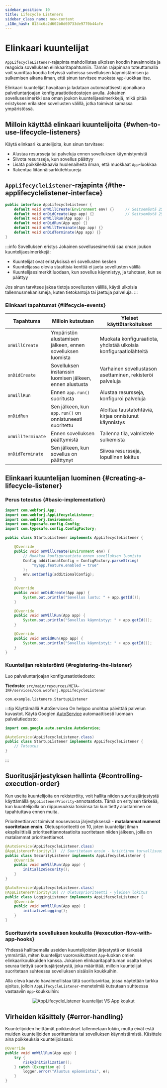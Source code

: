 ```yaml
---
sidebar_position: 10
title: Lifecycle Listeners
sidebar_class_name: new-content
_i18n_hash: 8134c6a2d602b0d69733de9770b44afe
---
```

<!-- vale off -->
# Elinkaari kuuntelijat <DocChip chip='since' label='25.02' />
<!-- vale on -->

`AppLifecycleListener`-rajapinta mahdollistaa ulkoisen koodin havainnoida ja reagoida sovelluksen elinkaaritapahtumiin. Tämän rajapinnan toteuttamalla voit suorittaa koodia tietyissä vaiheissa sovelluksen käynnistämisen ja sulkemisen aikana ilman, että sinun tarvitsee muokata `App`-luokkaa itse.

Elinkaari kuuntelijat havaitaan ja ladataan automaattisesti ajonaikana palveluntarjoajan konfiguraatiotiedostojen avulla. Jokainen sovellusesimerkki saa oman joukon kuuntelijaesimerkkejä, mikä pitää eristyksen erilaisten sovellusten välillä, jotka toimivat samassa ympäristössä.

## Milloin käyttää elinkaari kuuntelijoita {#when-to-use-lifecycle-listeners}

Käytä elinkaari kuuntelijoita, kun sinun tarvitsee:

- Alustaa resursseja tai palveluja ennen sovelluksen käynnistymistä
- Siivota resursseja, kun sovellus päättyy
- Lisätä poikkileikkaavia huolenaiheita ilman, että muokkaat `App`-luokkaa
- Rakentaa liitännäisarkkitehtuureja

## `AppLifecycleListener`-rajapinta {#the-applifecyclelistener-interface}

```java title="AppLifecycleListener.java"
public interface AppLifecycleListener {
    default void onWillCreate(Environment env) {}     // Seitsemästä 25.03
    default void onDidCreate(App app) {}              // Seitsemästä 25.03
    default void onWillRun(App app) {}
    default void onDidRun(App app) {}
    default void onWillTerminate(App app) {}
    default void onDidTerminate(App app) {}
}
```

:::info Sovelluksen eristys
Jokainen sovellusesimerkki saa oman joukon kuuntelijaesimerkkejä:

- Kuuntelijat ovat eristyksissä eri sovellusten kesken
- Kuuntelijassa olevia staattisia kenttiä ei jaeta sovellusten välillä
- Kuuntelijaesimerkit luodaan, kun sovellus käynnistyy, ja tuhotaan, kun se päättyy

Jos sinun tarvitsee jakaa tietoja sovellusten välillä, käytä ulkoisia tallennusmekanismeja, kuten tietokantoja tai jaettuja palveluja.
:::

### Elinkaari tapahtumat {#lifecycle-events}

| Tapahtuma         | Milloin kutsutaan                                    | Yleiset käyttötarkoitukset                          |
| ----------------- | ---------------------------------------------------- | --------------------------------------------------- |
| `onWillCreate`&nbsp;<DocChip chip='since' label='25.03' /> | Ympäristön alustamisen jälkeen, ennen sovelluksen luomista | Muokata konfiguraatiota, yhdistää ulkoisia konfiguraatiolähteitä |
| `onDidCreate`&nbsp;<DocChip chip='since' label='25.03' />  | Sovelluksen instanssin luomisen jälkeen, ennen alustusta | Varhainen sovellustason asettaminen, rekisteröi palveluja |
| `onWillRun`       | Ennen `app.run()` suoritusta                         | Alustaa resursseja, konfiguroi palveluja            |
| `onDidRun`        | Sen jälkeen, kun `app.run()` on onnistuneesti suoritettu | Aloittaa taustatehtäviä, kirjaa onnistunut käynnistys |
| `onWillTerminate` | Ennen sovelluksen päättymistä                        | Tallenna tila, valmistele sulkemista                |
| `onDidTerminate`  | Sen jälkeen, kun sovellus on päättynyt              | Siivoa resursseja, lopullinen lokitus               |

## Elinkaari kuuntelijan luominen {#creating-a-lifecycle-listener}

### Perus toteutus {#basic-implementation}

```java title="StartupListener.java"
import com.webforj.App;
import com.webforj.AppLifecycleListener;
import com.webforj.Environment;
import com.typesafe.config.Config;
import com.typesafe.config.ConfigFactory;

public class StartupListener implements AppLifecycleListener {

    @Override
    public void onWillCreate(Environment env) {
        // Muokkaa konfiguraatiota ennen sovelluksen luomista
        Config additionalConfig = ConfigFactory.parseString(
            "myapp.feature.enabled = true"
        );
        env.setConfig(additionalConfig);
    }

    @Override
    public void onDidCreate(App app) {
        System.out.println("Sovellus luotu: " + app.getId());
    }

    @Override
    public void onWillRun(App app) {
        System.out.println("Sovellus käynnistyy: " + app.getId());
    }

    @Override
    public void onDidRun(App app) {
        System.out.println("Sovellus käynnistyi: " + app.getId());
    }
}
```

### Kuuntelijan rekisteröinti {#registering-the-listener}

Luo palveluntarjoajan konfiguraatiotiedosto:

**Tiedosto**: `src/main/resources/META-INF/services/com.webforj.AppLifecycleListener`

```
com.example.listeners.StartupListener
```

:::tip Käyttämällä AutoServicea
On helppo unohtaa päivittää palvelun kuvastot. Käytä Googlen [AutoService](https://github.com/google/auto/blob/main/service/README.md) automaattisesti luomaan palvelutiedosto:

```java title="StartupListener.java"
import com.google.auto.service.AutoService;

@AutoService(AppLifecycleListener.class)
public class StartupListener implements AppLifecycleListener {
    // Toteutus
}
```
:::

## Suoritusjärjestyksen hallinta {#controlling-execution-order}

Kun useita kuuntelijoita on rekisteröity, voit hallita niiden suoritusjärjestystä käyttämällä `@AppListenerPriority`-annotaatiota. Tämä on erityisen tärkeää, kun kuuntelijoilla on riippuvuuksia toisiinsa tai kun tietty alustaminen on tapahtuttava ennen muita.

Prioriteettiarvot toimivat nousevassa järjestyksessä - **matalammat numerot suoritetaan ensin**. Oletusprioriteetti on 10, joten kuuntelijat ilman eksplisiittisiä prioriteettiannotaatioita suoritetaan niiden jälkeen, joilla on matalammat prioriteettiarvot.

```java title="SecurityListener.java"
@AutoService(AppLifecycleListener.class)
@AppListenerPriority(1)  // Suoritetaan ensin - kriittinen turvallisuusasetaminen
public class SecurityListener implements AppLifecycleListener {
    @Override
    public void onWillRun(App app) {
        initializeSecurity();
    }
}

@AutoService(AppLifecycleListener.class)
@AppListenerPriority(10) // Oletusprioriteetti - yleinen lokitus
public class LoggingListener implements AppLifecycleListener {
    @Override
    public void onWillRun(App app) {
        initializeLogging();
    }
}
```

### Suoritusvirta sovelluksen koukuilla {#execution-flow-with-app-hooks}

Yhdessä hallitsemalla useiden kuuntelijoiden järjestystä on tärkeää ymmärtää, miten kuuntelijat vuorovaikuttavat `App`-luokan omien elinkaarikoukkuiden kanssa. Jokaisen elinkaaritapahtuman osalta kehys seuraa tiettyä suoritusjärjestystä, joka määrittää, milloin kuuntelijat suoritetaan suhteessa sovelluksen sisäisiin koukkuihin.

Alla oleva kaavio havainnollistaa tätä suoritusvirtaa, jossa näytetään tarkka ajoitus, jolloin `AppLifecycleListener`-menetelmiä kutsutaan suhteessa vastaaviin `App`-koukkuihin:

<div align="center">

![AppLifecycleListener kuuntelijat VS `App` koukut](/img/lifecycle-listeners.svg)

</div>


## Virheiden käsittely {#error-handling}

Kuuntelijoiden heittämät poikkeukset tallennetaan lokiin, mutta eivät estä muiden kuuntelijoiden suorittamista tai sovelluksen käynnistämistä. Käsittele aina poikkeuksia kuuntelijoissasi:

```java title="Virheiden käsittelyn esimerkki"
@Override
public void onWillRun(App app) {
    try {
        riskyInitialization();
    } catch (Exception e) {
        logger.error("Alustus epäonnistui", e);
    }
}
```
